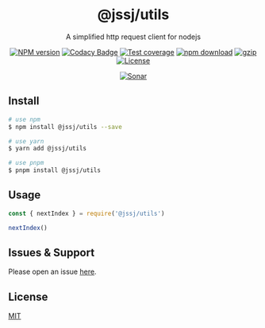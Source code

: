 <div style="text-align: center;" align="center">

# @jssj/utils

A simplified http request client for nodejs

[![NPM version][npm-image]][npm-url]
[![Codacy Badge][codacy-image]][codacy-url]
[![Test coverage][codecov-image]][codecov-url]
[![npm download][download-image]][download-url]
[![gzip][gzip-image]][gzip-url]
[![License][license-image]][license-url]

[![Sonar][sonar-image]][sonar-url]

</div>

## Install

```bash
# use npm
$ npm install @jssj/utils --save

# use yarn
$ yarn add @jssj/utils

# use pnpm
$ pnpm install @jssj/utils
```

## Usage

```js
const { nextIndex } = require('@jssj/utils')

nextIndex()
```

## Issues & Support

Please open an issue [here](https://github.com/saqqdy/@jssj/utils/issues).

## License

[MIT](LICENSE)

[npm-image]: https://img.shields.io/npm/v/@jssj/utils.svg?style=flat-square
[npm-url]: https://npmjs.org/package/@jssj/utils
[codacy-image]: https://app.codacy.com/project/badge/Grade/f70d4880e4ad4f40aa970eb9ee9d0696
[codacy-url]: https://www.codacy.com/gh/saqqdy/@jssj/utils/dashboard?utm_source=github.com&utm_medium=referral&utm_content=saqqdy/@jssj/utils&utm_campaign=Badge_Grade
[codecov-image]: https://img.shields.io/codecov/c/github/saqqdy/@jssj/utils.svg?style=flat-square
[codecov-url]: https://codecov.io/github/saqqdy/@jssj/utils?branch=master
[download-image]: https://img.shields.io/npm/dm/@jssj/utils.svg?style=flat-square
[download-url]: https://npmjs.org/package/@jssj/utils
[gzip-image]: http://img.badgesize.io/https://unpkg.com/@jssj/utils/index.cjs?compression=gzip&label=gzip%20size:%20JS
[gzip-url]: http://img.badgesize.io/https://unpkg.com/@jssj/utils/index.cjs?compression=gzip&label=gzip%20size:%20JS
[license-image]: https://img.shields.io/badge/License-MIT-blue.svg
[license-url]: LICENSE
[sonar-image]: https://sonarcloud.io/api/project_badges/quality_gate?project=saqqdy_@jssj/utils
[sonar-url]: https://sonarcloud.io/dashboard?id=saqqdy_@jssj/utils
